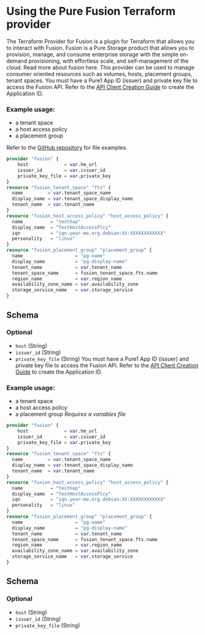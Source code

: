 
# Using the Pure Fusion Terraform provider
The Terraform Provider for Fusion is a plugin for Terraform that allows you to interact with Fusion. Fusion is a Pure Storage product that allows you to provision, manage, and consume enterprise storage with the simple on-demand provisioning, with effortless scale, and self-management of the cloud. Read more about fusion here. This provider can be used to manage consumer oriented resources such as volumes, hosts, placement groups, tenant spaces. You must have a Pure1 App ID (issuer) and private key file to access the Fusion API. Refer to the [API Client Creation Guide](https://support.purestorage.com/Pure_Fusion/Getting_Started_with_Pure_Fusion/Creating_and_API_Client//Application_Access_for_Fusion_or_Pure1_API_access) to create the Application ID.

### Example usage:
 - a tenant space
 - a host access policy
 - a placement group

Refer to the [GitHub repository](https://github.com/PureStorage-OpenConnect/terraform-provider-fusion/tree/main/examples/provider) for file examples.

```terraform
provider "fusion" {
    host             = var.hm_url
    issuer_id        = var.issuer_id
    private_key_file = var.private_key
}
resource "fusion_tenant_space" "fts" {
  name         = var.tenant_space_name
  display_name = var.tenant_space_display_name
  tenant_name  = var.tenant_name
}
resource "fusion_host_access_policy" "host_access_policy" {
  name          = "testhap"
  display_name  = "TestHostAccessPlcy"
  iqn           = "iqn.year-mo.org.debian:XX:XXXXXXXXXXXX"
  personality   = "linux"
}
resource "fusion_placement_group" "placement_group" {
  name                   = "pg-name"
  display_name           = "pg-display-name"
  tenant_name            = var.tenant_name
  tenant_space_name      = fusion_tenant_space.fts.name
  region_name            = var.region_name
  availability_zone_name = var.availability_zone
  storage_service_name   = var.storage_service
}
```

<!-- schema generated by tfplugindocs -->
## Schema

### Optional

- `host` (String)
- `issuer_id` (String)
- `private_key_file` (String) You must have a Pure1 App ID (issuer) and private key file to access the Fusion API. Refer to the [API Client Creation Guide](https://support.purestorage.com/Pure_Fusion/Getting_Started_with_Pure_Fusion/Creating_and_API_Client//Application_Access_for_Fusion_or_Pure1_API_access) to create the Application ID.

### Example usage:
 - a tenant space
 - a host access policy
 - a placement group
*Requires a variables file*

```terraform
provider "fusion" {
    host             = var.hm_url
    issuer_id        = var.issuer_id
    private_key_file = var.private_key
}
resource "fusion_tenant_space" "fts" {
  name         = var.tenant_space_name
  display_name = var.tenant_space_display_name
  tenant_name  = var.tenant_name
}
resource "fusion_host_access_policy" "host_access_policy" {
  name          = "testhap"
  display_name  = "TestHostAccessPlcy"
  iqn           = "iqn.year-mo.org.debian:XX:XXXXXXXXXXXX"
  personality   = "linux"
}
resource "fusion_placement_group" "placement_group" {
  name                   = "pg-name"
  display_name           = "pg-display-name"
  tenant_name            = var.tenant_name
  tenant_space_name      = fusion_tenant_space.fts.name
  region_name            = var.region_name
  availability_zone_name = var.availability_zone
  storage_service_name   = var.storage_service
}
```

<!-- schema generated by tfplugindocs -->
## Schema

### Optional

- `host` (String)
- `issuer_id` (String)
- `private_key_file` (String)
